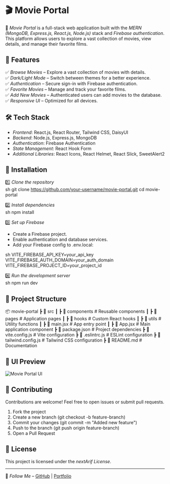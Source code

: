 

# 🎬 Movie Portal  

🚀 *Movie Portal* is a full-stack web application built with the *MERN (MongoDB, Express.js, React.js, Node.js)* stack and *Firebase authentication*. This platform allows users to explore a vast collection of movies, view details, and manage their favorite films.  


## 🌟 Features  

✅ *Browse Movies* – Explore a vast collection of movies with details.  
✅ *Dark/Light Mode* – Switch between themes for a better experience.  
✅ *Authentication* – Secure sign-in with Firebase authentication.  
✅ *Favorite Movies* – Manage and track your favorite films.  
✅ *Add New Movies* – Authenticated users can add movies to the database.  
✅ *Responsive UI* – Optimized for all devices.  

## 🛠 Tech Stack  

- *Frontend*: React.js, React Router, Tailwind CSS, DaisyUI  
- *Backend*: Node.js, Express.js, MongoDB  
- *Authentication*: Firebase Authentication  
- *State Management*: React Hook Form  
- *Additional Libraries*: React Icons, React Helmet, React Slick, SweetAlert2  

## 🚀 Installation  

1️⃣ *Clone the repository*  
sh
git clone https://github.com/your-username/movie-portal.git
cd movie-portal


2️⃣ *Install dependencies*  
sh
npm install


3️⃣ *Set up Firebase*  
- Create a Firebase project.  
- Enable authentication and database services.  
- Add your Firebase config to .env.local:  

sh
VITE_FIREBASE_API_KEY=your_api_key
VITE_FIREBASE_AUTH_DOMAIN=your_auth_domain
VITE_FIREBASE_PROJECT_ID=your_project_id


4️⃣ *Run the development server*  
sh
npm run dev


## 📂 Project Structure  


📦 movie-portal
 ┣ 📂 src
 ┃ ┣ 📂 components  # Reusable components
 ┃ ┣ 📂 pages       # Application pages
 ┃ ┣ 📂 hooks       # Custom React hooks
 ┃ ┣ 📂 utils       # Utility functions
 ┃ ┣ 📜 main.jsx    # App entry point
 ┃ ┣ 📜 App.jsx     # Main application component
 ┣ 📜 package.json  # Project dependencies
 ┣ 📜 vite.config.js # Vite configuration
 ┣ 📜 .eslintrc.js   # ESLint configuration
 ┣ 📜 tailwind.config.js  # Tailwind CSS configuration
 ┣ 📜 README.md     # Documentation


## 🎨 UI Preview  

![Movie Portal UI](https://your-image-url.com) <!-- Replace with an actual screenshot -->

## 🤝 Contributing  

Contributions are welcome! Feel free to open issues or submit pull requests.  

1. Fork the project  
2. Create a new branch (git checkout -b feature-branch)  
3. Commit your changes (git commit -m "Added new feature")  
4. Push to the branch (git push origin feature-branch)  
5. Open a Pull Request  

## 📜 License  

This project is licensed under the *nextArif License*.  

---

🔗 *Follow Me* – [GitHub](https://github.com/your-username) | [Portfolio](https://your-portfolio.com)  


